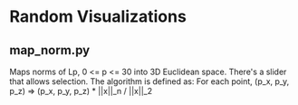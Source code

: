 # Random Visualizations

## map_norm.py

Maps norms of Lp, 0 <= p <= 30 into 3D Euclidean space. There's a slider that allows selection. The algorithm is defined as:
For each point, (p_x, p_y, p_z) => (p_x, p_y, p_z) * ||x||_n / ||x||_2